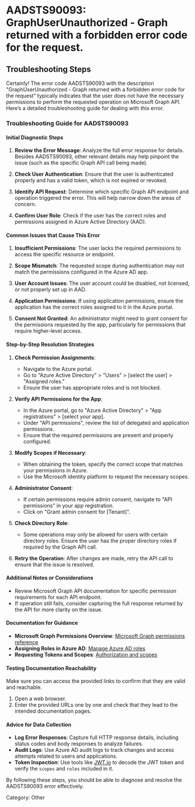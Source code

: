 # AADSTS90093: GraphUserUnauthorized - Graph returned with a forbidden error code for the request.


## Troubleshooting Steps
Certainly! The error code AADSTS90093 with the description "GraphUserUnauthorized - Graph returned with a forbidden error code for the request" typically indicates that the user does not have the necessary permissions to perform the requested operation on Microsoft Graph API. Here’s a detailed troubleshooting guide for dealing with this error.

### Troubleshooting Guide for AADSTS90093

#### Initial Diagnostic Steps
1. **Review the Error Message**: Analyze the full error response for details. Besides AADSTS90093, other relevant details may help pinpoint the issue (such as the specific Graph API call being made).

2. **Check User Authentication**: Ensure that the user is authenticated properly and has a valid token, which is not expired or revoked.

3. **Identify API Request**: Determine which specific Graph API endpoint and operation triggered the error. This will help narrow down the areas of concern.

4. **Confirm User Role**: Check if the user has the correct roles and permissions assigned in Azure Active Directory (AAD).

#### Common Issues that Cause This Error
1. **Insufficient Permissions**: The user lacks the required permissions to access the specific resource or endpoint.

2. **Scope Mismatch**: The requested scope during authentication may not match the permissions configured in the Azure AD app.

3. **User Account Issues**: The user account could be disabled, not licensed, or not properly set up in AAD.

4. **Application Permissions**: If using application permissions, ensure the application has the correct roles assigned to it in the Azure portal.

5. **Consent Not Granted**: An administrator might need to grant consent for the permissions requested by the app, particularly for permissions that require higher-level access.

#### Step-by-Step Resolution Strategies

1. **Check Permission Assignments**:
   - Navigate to the Azure portal.
   - Go to "Azure Active Directory" > "Users" > [select the user] > "Assigned roles."
   - Ensure the user has appropriate roles and is not blocked.

2. **Verify API Permissions for the App**:
   - In the Azure portal, go to "Azure Active Directory" > "App registrations" > [select your app].
   - Under "API permissions", review the list of delegated and application permissions.
   - Ensure that the required permissions are present and properly configured.

3. **Modify Scopes if Necessary**:
   - When obtaining the token, specify the correct scope that matches your permissions in Azure.
   - Use the Microsoft identity platform to request the necessary scopes.

4. **Administrator Consent**:
   - If certain permissions require admin consent, navigate to "API permissions" in your app registration.
   - Click on "Grant admin consent for [Tenant]".

5. **Check Directory Role**:
   - Some operations may only be allowed for users with certain directory roles. Ensure the user has the proper directory roles if required by the Graph API call.

6. **Retry the Operation**: After changes are made, retry the API call to ensure that the issue is resolved.

#### Additional Notes or Considerations
- Review Microsoft Graph API documentation for specific permission requirements for each API endpoint.
- If operation still fails, consider capturing the full response returned by the API for more clarity on the issue.

#### Documentation for Guidance
- **Microsoft Graph Permissions Overview**: [Microsoft Graph permissions reference](https://docs.microsoft.com/en-us/graph/permissions-reference)
- **Assigning Roles in Azure AD**: [Manage Azure AD roles](https://docs.microsoft.com/en-us/azure/active-directory/roles/manage-roles)
- **Requesting Tokens and Scopes**: [Authorization and scopes](https://docs.microsoft.com/en-us/azure/active-directory/develop/v2-oauth2-authorization-code-flow)

#### Testing Documentation Reachability
Make sure you can access the provided links to confirm that they are valid and reachable.

1. Open a web browser.
2. Enter the provided URLs one by one and check that they lead to the intended documentation pages.

#### Advice for Data Collection
- **Log Error Responses**: Capture full HTTP response details, including status codes and body responses to analyze failures.
- **Audit Logs**: Use Azure AD audit logs to track changes and access attempts related to users and applications.
- **Token Inspection**: Use tools like [JWT.io](https://jwt.io) to decode the JWT token and verify the `scopes` and `roles` included in it.

By following these steps, you should be able to diagnose and resolve the AADSTS90093 error effectively.

Category: Other